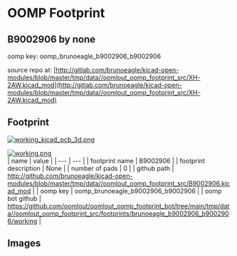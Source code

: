 # OOMP Footprint  
## B9002906  by none  
  
oomp key: oomp_brunoeagle_b9002906_b9002906  
  
source repo at: [http://gitlab.com/brunoeagle/kicad-open-modules/blob/master/tmp/data//oomlout_oomp_footprint_src/XH-2AW.kicad_mod](http://gitlab.com/brunoeagle/kicad-open-modules/blob/master/tmp/data//oomlout_oomp_footprint_src/XH-2AW.kicad_mod)  
## Footprint  
  
[![working_kicad_pcb_3d.png](working_kicad_pcb_3d_600.png)](working_kicad_pcb_3d.png)  
  
[![working.png](working_600.png)](working.png)  
| name | value | 
| --- | --- | 
| footprint name | B9002906 | 
| footprint description | None | 
| number of pads | 0 | 
| github path | http://github.com/brunoeagle/kicad-open-modules/blob/master/tmp/data//oomlout_oomp_footprint_src/B9002906.kicad_mod | 
| oomp key | oomp_brunoeagle_b9002906_b9002906 | 
| oomp bot github | https://github.com/oomlout/oomlout_oomp_footprint_bot/tree/main/tmp/data//oomlout_oomp_footprint_src/footprints/brunoeagle_b9002906_b9002906/working | 
## Images  
